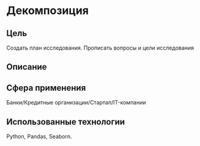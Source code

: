 # Декомпозиция
## Цель
Создать план исследования. Прописать вопросы и цели исследования  
## Описание

## Сфера применения 
Банки/Кредитные организации/Стартап/IT-компании
## Использованные технологии 
Python, Pandas, Seaborn.


